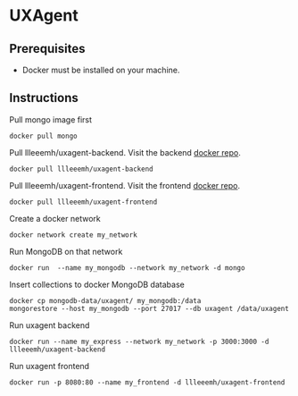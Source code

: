 # UXAgent

## Prerequisites

- Docker must be installed on your machine.

## Instructions
Pull mongo image first

    docker pull mongo
    
Pull llleeemh/uxagent-backend. Visit the backend [docker repo](https://hub.docker.com/repository/docker/llleeemh/uxagent-backend).

    docker pull llleeemh/uxagent-backend
  
Pull llleeemh/uxagent-frontend. Visit the frontend [docker repo](https://hub.docker.com/repository/docker/llleeemh/uxagent-frontend).
  
    docker pull llleeemh/uxagent-frontend
    
Create a docker network

    docker network create my_network

Run MongoDB on that network

    docker run  --name my_mongodb --network my_network -d mongo
    
Insert collections to docker MongoDB database

    docker cp mongodb-data/uxagent/ my_mongodb:/data
    mongorestore --host my_mongodb --port 27017 --db uxagent /data/uxagent
    
Run uxagent backend
    
    docker run --name my_express --network my_network -p 3000:3000 -d llleeemh/uxagent-backend
    
Run uxagent frontend

    docker run -p 8080:80 --name my_frontend -d llleeemh/uxagent-frontend


